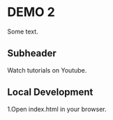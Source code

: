 # DEMO 2

Some text.

## Subheader
Watch tutorials on Youtube.



## Local Development 

1.Open index.html in your browser.

